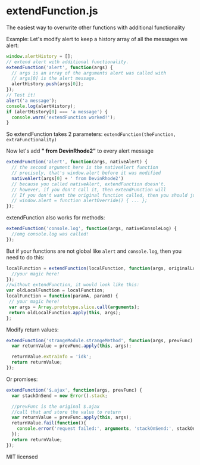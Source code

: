 extendFunction.js
=================

The easiest way to overwrite other functions with additional functionality
 
Example:
Let's modify alert to keep a history array of all the messages we alert:
```javascript
window.alertHistory = [];
// extend alert with additional functionality. 
extendFunction('alert', function(args) {
  // args is an array of the arguments alert was called with
  // args[0] is the alert message.
  alertHistory.push(args[0]);
});
// Test it!
alert('a message');
console.log(alertHistory);
if (alertHistory[0] === 'a message') {
  console.warn('extendFunction worked!');
}
```

So extendFunction takes 2 parameters: `extendFunction(theFunction, extraFunctionality)`

Now let's add __" from DevinRhode2"__ to every alert message
```javascript
extendFunction('alert', function(args, nativeAlert) {
  // the second argument here is the nativeAlert function
  // precisely, that's window.alert before it was modified
  nativeAlert(args[0] + ' from DevinRhode2')
  // because you called nativeAlert, extendFunction doesn't.
  // however, if you don't call it, then extendFunction will
  // If you don't want the original function called, then you should just overwrite the function:
  // window.alert = function alertOverride() { ... };
});
```
extendFunction also works for methods:
```javascript
extendFunction('console.log', function(args, nativeConsoleLog) {
  //omg console.log was called!
});
```

But if your functions are not global like `alert` and `console.log`, then you need to do this:
```javascript
localFunction = extendFunction(localFunction, function(args, originalLocalFunction) {
  //your magic here!
});
//without extendFunction, it would look like this:
var oldLocalFunction = localFunction;
localFunction = function(paramA, paramB) {
 // your magic here!
 var args = Array.prototype.slice.call(arguments);
 return oldLocalFunction.apply(this, args);
};
```
 
Modify return values:
```javascript
extendFunction('strangeModule.strangeMethod', function(args, prevFunc) {
  var returnValue = prevFunc.apply(this, args);

  returnValue.extraInfo = 'idk';
  return returnValue;
});
```

Or promises:
```javascript
extendFunction('$.ajax', function(args, prevFunc) {
  var stackOnSend = new Error().stack;

  //prevFunc is the original $.ajax
  //call that and store the value to return
  var returnValue = prevFunc.apply(this, args);
  returnValue.fail(function(){
    console.error('request failed:', arguments, 'stackOnSend:', stackOnSend);
  });
  return returnValue;
});
```

MIT licensed
